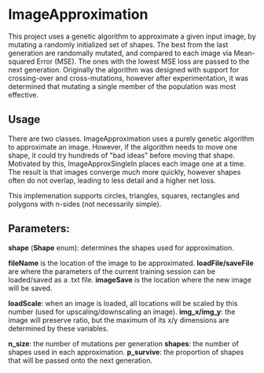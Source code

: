 # ImageApproximation

This project uses a genetic algorithm to approximate a given input image, by mutating a randomly initialized set of shapes. The best from the last generation are randomally mutated, and compared to each image via Mean-squared Error (MSE). The ones with the lowest MSE loss are passed to the next generation. Originally the algorithm was designed with support for crossing-over and cross-mutations, however after experimentation, it was determined that mutating a single member of the population was most effective.

## Usage

There are two classes. ImageApproximation uses a purely genetic algorithm to approximate an image. However, if the algorithm needs to move one shape, it could try hundreds of "bad ideas" before moving that shape. Motivated by this, ImageApproxSingleIn places each image one at a time. The result is that images converge much more quickly, however shapes often do not overlap, leading to less detail and a higher net loss. 

This implemenation supports circles, triangles, squares, rectangles and polygons with n-sides (not necessarily simple). 

## Parameters: 
**shape** (**Shape** enum): determines the shapes used for approximation.

**fileName** is the location of the image to be approximated. 
**loadFile/saveFile** are where the parameters of the current training session can be loaded/saved as a .txt file.
**imageSave** is the location where the new image will be saved.

**loadScale**: when an image is loaded, all locations will be scaled by this number (used for upscaling/downscaling an image).
**img_x/img_y**: the image will preserve ratio, but the maximum of its x/y dimensions are determined by these variables.

**n_size**: the number of mutations per generation
**shapes**: the number of shapes used in each approximation.
**p_survive**: the proportion of shapes that will be passed onto the next generation.
